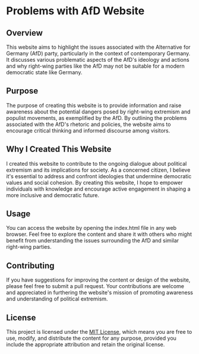 # Problems with AfD Website

## Overview
This website aims to highlight the issues associated with the Alternative for Germany (AfD) party, particularly in the context of contemporary Germany. It discusses various problematic aspects of the AfD's ideology and actions and why right-wing parties like the AfD may not be suitable for a modern democratic state like Germany.

## Purpose
The purpose of creating this website is to provide information and raise awareness about the potential dangers posed by right-wing extremism and populist movements, as exemplified by the AfD. By outlining the problems associated with the AfD's rhetoric and policies, the website aims to encourage critical thinking and informed discourse among visitors.

## Why I Created This Website
I created this website to contribute to the ongoing dialogue about political extremism and its implications for society. As a concerned citizen, I believe it's essential to address and confront ideologies that undermine democratic values and social cohesion. By creating this website, I hope to empower individuals with knowledge and encourage active engagement in shaping a more inclusive and democratic future.

## Usage
You can access the website by opening the index.html file in any web browser. Feel free to explore the content and share it with others who might benefit from understanding the issues surrounding the AfD and similar right-wing parties.

## Contributing
If you have suggestions for improving the content or design of the website, please feel free to submit a pull request. Your contributions are welcome and appreciated in furthering the website's mission of promoting awareness and understanding of political extremism.

## License
This project is licensed under the [MIT License](LICENSE), which means you are free to use, modify, and distribute the content for any purpose, provided you include the appropriate attribution and retain the original license.